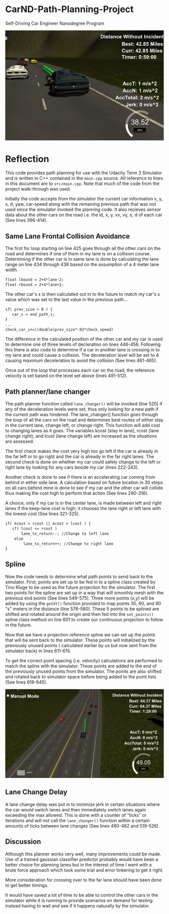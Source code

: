 # CarND-Path-Planning-Project
Self-Driving Car Engineer Nanodegree Program

![](./images/pic1.JPG)

# Reflection

This code provides path planning for use with the Udacity Term 3 Simulator and is written in C++ contained in the `main.cpp` source.  All reference to lines in this document are to `src/main.cpp`.  Note that much of the code from the project walk-through was used.

Initially the code accepts from the simulator the current car information x, y, s, d, yaw, car-speed along with the remaining previous path that was not used since the simulator invoked the planning code.  It also recieves sensor data about the other cars on the road i.e. the id, x, y, vx, vy, s, d of each car (See lines 396-414). 

## Same Lane Frontal Collision Avoidance ##
The first for loop starting on line 425 goes through all the other cars on the road and determines if one of them in my lane is on a collision course.  Determining if the other car is in same lane is done by calculating the lane range on line 434 through 438 based on the assumption of a 4 meter lane width.
```
float lbound = 2+4*lane-2;
float rbound = 2+4*lane+2;
```
The other car's s is then calculated out in to the future to match my car's s value which was set to the last value in the previous path...
```
if( prev_size > 0 ) {
   car_s = end_path_s;
}
...
check_car_s+=((double)prev_size*.02*check_speed)
```
The difference in the calculated position of the other car and my car is used to determine one of three levels of decleration on lines 446-456. Following this there is also code to determine if a car in another lane is crossing in to my lane and could cause a collision.  The deceleration level will be set to 4 causing maximum deceleration to avoid the collision (See lines 461-465). 

Once out of the loop that processes each car on the road, the reference velocity is set based on the level set above (lines 491-512). 


## Path planner/lane changer ##
The path planner function called `lane_changer()` will be invoked (line 520) if any of the deceleration levels were set, thus only looking for a new path if the current path was hindered.  The lane_changer() function goes through the loop of all the cars on the road and determines best routes of either stay in the current lane, change left, or change right.  This function will add cost to changing lanes as it goes. The variables kcost (stay in lane), rcost (lane change right), and lcost (lane change left) are increased as the situations are assessed.

The first check makes the cost very high too go left if the car is already in the far left or to go right and the car is already in the far right lanes.
The second check is done on whether my car could safely change to the left or right lane by looking for any cars beside my car (lines 222-243).

Another check is done to see if there is an accelerating car coming from behind in either side lane.  A calculation based on future location in 30 steps on all cars behind mine is done to see if my car and the other car will collide thus making the cost high to perform that action (See lines 290-316).

A choice, only if my car is in the center lane, is made between left and right lanes if the keep-lane cost is high; it chooses the lane right or left lane with the lowest cost (See lines 321-325).
```
if( kcost > rcost || kcost > lcost ) {
   if( lcost <= rcost )  								
	   lane_to_return--; //Change to left lane
	else
		lane_to_return++; //Change to right lane
}
```


## Spline ##
Now the code needs to determine what path points to send back to the simulator.  First, points are set up to be fed in to a spline class created by Tino Kluge to be used as the future projection for the simulator.  The first two points for the spline are set up in a way that will smoothly mesh with the previous end points (See lines 549-575). Three more points (x,y) will be added by using the `getXY()` function provided to map points 30, 60, and 90 "s" meters in the distance (line 578-580). These 5 points to be splined are shifted and rotated around the origin and then fed into the `set_points()` spline class method on line 601 to create our continuous projection to follow in the future.

Now that we have a projection reference spline we can set up the points that will be sent back to the simulator. These points will initialized by the previously unused points ( calculated earlier by us but now sent from the simulator back) in lines 611-615.  

To get the correct point spacing (i.e. velocity) calculations are performed to match the spline with the simulator. These points are added to the end of the previously unused points from the simulator. The points are also shifted and rotated back to simulator space before being added to the point lists (See lines 618-645).

![](./images/Pic4.JPG)

## Lane Change Delay ##
A lane change delay was put in to minimize jerk in certain situations where the car would switch lanes and then immediately switch lanes again exceeding the max allowed.  This is done with a counter of "ticks" or iterations and will not call the `lane_changer()` function within a certain amounts of ticks between lane changes (See lines 480-482 and 519-526).

## Discussion ##
Although this planner works very well, many improvements could be made.  Use of a trained gaussian classifier predictor probably would have been a better choice for planning lanes but in the interest of time I went with a brute force approach which took some trial and error tinkering to get it right.  

More consideration for crossing over to the far lane should have been done to get better timings.

It would have saved a lot of time to be able to control the other cars in the simulator while it is running to provide scenarios on demand for testing instead having to wait and see if it happens naturally by the simulator.



   

